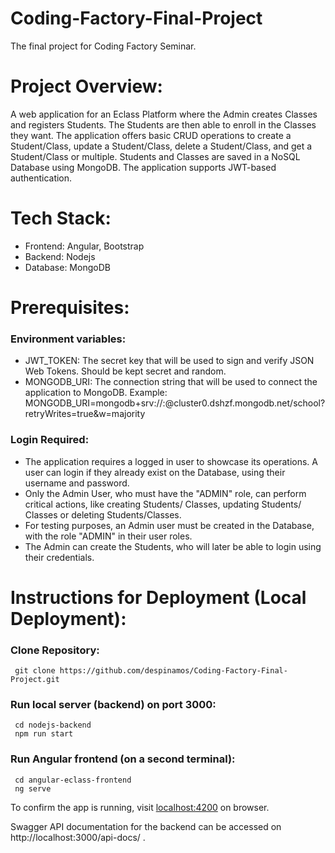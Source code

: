 # Coding-Factory-Final-Project
The final project for Coding Factory Seminar.

# Project Overview:
  A web application for an Eclass Platform where the Admin creates Classes and registers Students. The Students are then able to enroll in the Classes they want. The application offers basic CRUD operations to create a Student/Class, update a Student/Class, delete a Student/Class, and get a Student/Class or multiple. Students and Classes are saved in a NoSQL Database using MongoDB. The application supports JWT-based authentication.

# Tech Stack:
  - Frontend: Angular, Bootstrap
  - Backend: Nodejs
  - Database: MongoDB

# Prerequisites:
  ### Environment variables:
  - JWT_TOKEN: The secret key that will be used to sign and verify JSON Web Tokens. Should be kept secret and random.
  - MONGODB_URI: The connection string that will be used to connect the application to MongoDB. Example: MONGODB_URI=mongodb+srv://<username>:<password>@cluster0.dshzf.mongodb.net/school?retryWrites=true&w=majority

  ### Login Required:
   - The application requires a logged in user to showcase its operations. A user can login if they already exist on the Database, using their username and password.
   - Only the Admin User, who must have the "ADMIN" role, can perform critical actions, like creating Students/ Classes, updating Students/ Classes or deleting Students/Classes.
   - For testing purposes, an Admin user must be created in the Database, with the role "ADMIN" in their user roles.
   - The Admin can create the Students, who will later be able to login using their credentials.

# Instructions for Deployment (Local Deployment):

### Clone Repository:
```
 git clone https://github.com/despinamos/Coding-Factory-Final-Project.git
```

### Run local server (backend) on port 3000:
```
 cd nodejs-backend
 npm run start
```

### Run Angular frontend (on a second terminal):
```
 cd angular-eclass-frontend
 ng serve
```

To confirm the app is running, visit [localhost:4200](http://localhost:4200) on browser.

Swagger API documentation for the backend can be accessed on http://localhost:3000/api-docs/ .